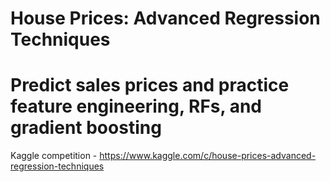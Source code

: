 # House Prices: Advanced Regression Techniques
# Predict sales prices and practice feature engineering, RFs, and gradient boosting

Kaggle competition - https://www.kaggle.com/c/house-prices-advanced-regression-techniques
